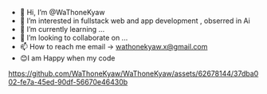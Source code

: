 - 👋 Hi, I’m @WaThoneKyaw
- 👀 I’m interested in fullstack web and app development , obserred in Ai
- 🌱 I’m currently learning ...
- 💞️ I’m looking to collaborate on ...
- 📫 How to reach me email -> wathonekyaw.x@gmail.com
- 😊I am Happy when my code 

https://github.com/WaThoneKyaw/WaThoneKyaw/assets/62678144/37dba002-fe7a-45ed-90df-56670e46430b






<!---

https://github.com/WaThoneKyaw/WaThoneKyaw/assets/62678144/3e148308-618a-440b-a00f-5a5b7a92405b


WaThoneKyaw/WaThoneKyaw is a ✨ special ✨ repository because its `README.md` (this file) appears on your GitHub profile.
You can click the Preview link to take a look at your changes.
--->
